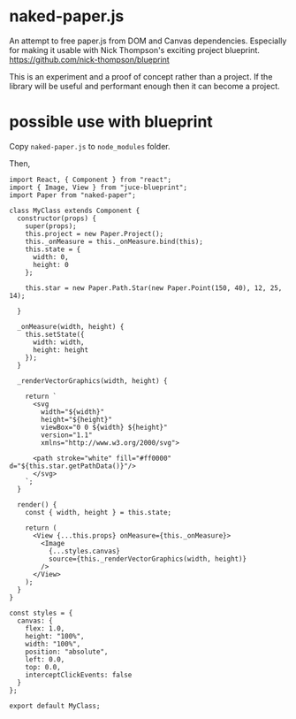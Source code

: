 # naked-paper.js
An attempt to free paper.js from DOM and Canvas dependencies. Especially for making it usable with Nick Thompson's exciting project blueprint. https://github.com/nick-thompson/blueprint

This is an experiment and a proof of concept rather than a project. 
If the library will be useful and performant enough then it can become a project.

# possible use with blueprint
Copy `naked-paper.js` to `node_modules` folder.

Then,

```
import React, { Component } from "react";
import { Image, View } from "juce-blueprint";
import Paper from "naked-paper";

class MyClass extends Component {
  constructor(props) {
    super(props);
    this.project = new Paper.Project();
    this._onMeasure = this._onMeasure.bind(this);
    this.state = {
      width: 0,
      height: 0
    };

    this.star = new Paper.Path.Star(new Paper.Point(150, 40), 12, 25, 14);

  }

  _onMeasure(width, height) {
    this.setState({
      width: width,
      height: height
    });
  }

  _renderVectorGraphics(width, height) {

    return `
      <svg
        width="${width}"
        height="${height}"
        viewBox="0 0 ${width} ${height}"
        version="1.1"
        xmlns="http://www.w3.org/2000/svg">
      
      <path stroke="white" fill="#ff0000" d="${this.star.getPathData()}"/>
      </svg>
    `;
  }

  render() {
    const { width, height } = this.state;

    return (
      <View {...this.props} onMeasure={this._onMeasure}>
        <Image
          {...styles.canvas}
          source={this._renderVectorGraphics(width, height)}
        />
      </View>
    );
  }
}

const styles = {
  canvas: {
    flex: 1.0,
    height: "100%",
    width: "100%",
    position: "absolute",
    left: 0.0,
    top: 0.0,
    interceptClickEvents: false
  }
};

export default MyClass;

```

